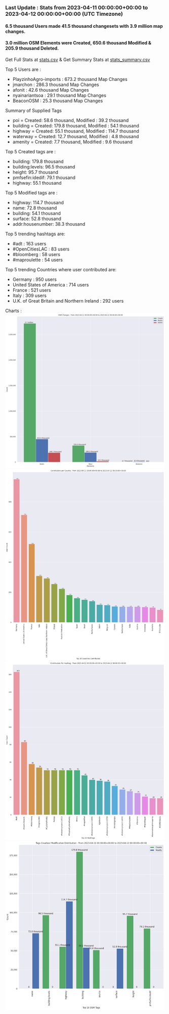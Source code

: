 ### Last Update : Stats from 2023-04-11 00:00:00+00:00 to 2023-04-12 00:00:00+00:00 (UTC Timezone)

#### 6.5 thousand Users made 41.5 thousand changesets with 3.9 million map changes.
#### 3.0 million OSM Elements were Created, 650.6 thousand Modified & 205.9 thousand Deleted.
Get Full Stats at [stats.csv](/stats/Global/Daily/stats.csv)
 & Get Summary Stats at [stats_summary.csv](/stats/Global/Daily/stats_summary.csv)

Top 5 Users are : 
- PlayzinhoAgro-imports : 673.2 thousand Map Changes
- jmarchon : 286.3 thousand Map Changes
- afonit : 42.6 thousand Map Changes
- nyainariantsoa : 29.1 thousand Map Changes
- BeaconOSM : 25.3 thousand Map Changes

Summary of Supplied Tags
- poi = Created: 58.6 thousand, Modified : 39.2 thousand
- building = Created: 179.8 thousand, Modified : 54.1 thousand
- highway = Created: 55.1 thousand, Modified : 114.7 thousand
- waterway = Created: 12.7 thousand, Modified : 4.8 thousand
- amenity = Created: 7.7 thousand, Modified : 9.6 thousand


Top 5 Created tags are :
- building: 179.8 thousand
- building:levels: 96.5 thousand
- height: 95.7 thousand
- pmfsefin:idedif: 79.1 thousand
- highway: 55.1 thousand


Top 5 Modified tags are :
- highway: 114.7 thousand
- name: 72.8 thousand
- building: 54.1 thousand
- surface: 52.8 thousand
- addr:housenumber: 38.3 thousand


Top 5 trending hashtags are:
- #adt : 163 users
- #OpenCitiesLAC : 83 users
- #bloomberg : 58 users
- #maproulette : 54 users


Top 5 trending Countries where user contributed are:
- Germany : 950 users
- United States of America : 714 users
- France : 521 users
- Italy : 309 users
- U.K. of Great Britain and Northern Ireland : 292 users


 Charts : 
![Alt text](./stats_osm_changes.png) 
![Alt text](./stats_users_per_country.png) 
![Alt text](./stats_users_per_hashtag.png) 
![Alt text](./stats_tags.png) 
